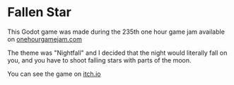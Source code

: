# Fallen Star

This Godot game was made during the 235th one hour game jam available on [onehourgamejam.com](https://onehourgamejam.com/)

The theme was "Nightfall" and I decided that the night would literally fall on you, and you have to shoot falling stars with parts of the moon.

You can see the game on [itch.io](https://zor-dev.itch.io/fallen-star)
